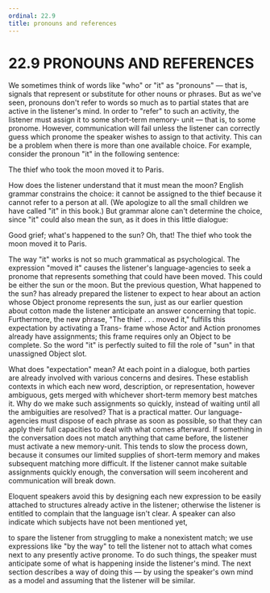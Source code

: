 ```yaml
---
ordinal: 22.9
title: pronouns and references
---
```


# 22.9 PRONOUNS AND REFERENCES

We sometimes think of words like "who" or "it" as "pronouns" &mdash; that is, signals that represent or substitute for other nouns or phrases. But as we've seen, pronouns don't refer to words so much as to partial states that are active in the listener's mind. In order to "refer" to such an activity, the listener must assign it to some short-term memory- unit &mdash; that is, to some pronome. However, communication will fail unless the listener can correctly guess which pronome the speaker wishes to assign to that activity. This can be a problem when there is more than one available choice. For example, consider the pronoun "it" in the following sentence:

The thief who took the moon moved it to Paris.

How does the listener understand that it must mean the moon? English grammar constrains the choice: it cannot be assigned to the thief because it cannot refer to a person at all. (We apologize to all the small children we have called "it" in this book.) But grammar alone can't determine the choice, since "it" could also mean the sun, as it does in this little dialogue:

Good grief; what's happened to the sun? Oh, that! The thief who took the moon moved it to Paris.

The way "it" works is not so much grammatical as psychological. The expression "moved it" causes the listener's language-agencies to seek a pronome that represents something that could have been moved. This could be either the sun or the moon. But the previous question, What happened to the sun? has already prepared the listener to expect to hear about an action whose Object pronome represents the sun, just as our earlier question about cotton made the listener anticipate an answer concerning that topic. Furthermore, the new phrase, "The thief . . . moved it," fulfills this expectation by activating a Trans- frame whose Actor and Action pronomes already have assignments; this frame requires only an Object to be complete. So the word "it" is perfectly suited to fill the role of "sun" in that unassigned Object slot.

What does "expectation" mean? At each point in a dialogue, both parties are already involved with various concerns and desires. These establish contexts in which each new word, description, or representation, however ambiguous, gets merged with whichever short-term memory best matches it. Why do we make such assignments so quickly, instead of waiting until all the ambiguities are resolved? That is a practical matter. Our language-agencies must dispose of each phrase as soon as possible, so that they can apply their full capacities to deal with what comes afterward. If something in the conversation does not match anything that came before, the listener must activate a new memory-unit. This tends to slow the process down, because it consumes our limited supplies of short-term memory and makes subsequent matching more difficult. If the listener cannot make suitable assignments quickly enough, the conversation will seem incoherent and communication will break down.

Eloquent speakers avoid this by designing each new expression to be easily attached to structures already active in the listener; otherwise the listener is entitled to complain that the language isn't clear. A speaker can also indicate which subjects have not been mentioned yet,

to spare the listener from struggling to make a nonexistent match; we use expressions like "by the way" to tell the listener not to attach what comes next to any presently active pronome. To do such things, the speaker must anticipate some of what is happening inside the listener's mind. The next section describes a way of doing this &mdash; by using the speaker's own mind as a model and assuming that the listener will be similar.
